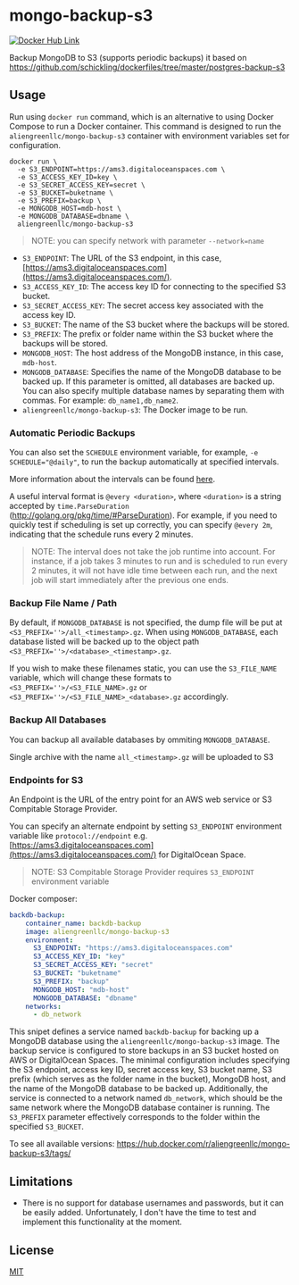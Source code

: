 # mongo-backup-s3

[![Docker Hub Link][docker-img]][docker-url]

Backup MongoDB to S3 (supports periodic backups) it based on https://github.com/schickling/dockerfiles/tree/master/postgres-backup-s3



## Usage

Run using `docker run`  command, which is an alternative to using Docker Compose to run a Docker container. This command is designed to run the `aliengreenllc/mongo-backup-s3` container with environment variables set for configuration. 

```shell
docker run \
  -e S3_ENDPOINT=https://ams3.digitaloceanspaces.com \
  -e S3_ACCESS_KEY_ID=key \
  -e S3_SECRET_ACCESS_KEY=secret \
  -e S3_BUCKET=buketname \
  -e S3_PREFIX=backup \
  -e MONGODB_HOST=mdb-host \
  -e MONGODB_DATABASE=dbname \
  aliengreenllc/mongo-backup-s3
```

> NOTE: you can specify network with parameter `--network=name`

- `S3_ENDPOINT`: The URL of the S3 endpoint, in this case, [https://ams3.digitaloceanspaces.com](https://ams3.digitaloceanspaces.com/).
- `S3_ACCESS_KEY_ID`: The access key ID for connecting to the specified S3 bucket.
- `S3_SECRET_ACCESS_KEY`: The secret access key associated with the access key ID.
- `S3_BUCKET`: The name of the S3 bucket where the backups will be stored.
- `S3_PREFIX`: The prefix or folder name within the S3 bucket where the backups will be stored.
- `MONGODB_HOST`: The host address of the MongoDB instance, in this case, `mdb-host`.
- `MONGODB_DATABASE`:  Specifies the name of the MongoDB database to be backed up. If this parameter is omitted, all databases are backed up. You can also specify multiple database names by separating them with commas. For example: `db_name1,db_name2`.
- `aliengreenllc/mongo-backup-s3`: The Docker image to be run.

### Automatic Periodic Backups

You can also set the `SCHEDULE` environment variable, for example, `-e SCHEDULE="@daily"`, to run the backup automatically at specified intervals.

More information about the intervals can be found [here](http://godoc.org/github.com/robfig/cron#hdr-Predefined_schedules).

A useful interval format is `@every <duration>`, where `<duration>` is a string accepted by `time.ParseDuration` (http://golang.org/pkg/time/#ParseDuration). For example, if you need to quickly test if scheduling is set up correctly, you can specify `@every 2m`, indicating that the schedule runs every 2 minutes.

> NOTE:  The interval does not take the job runtime into account. For instance, if a job takes 3 minutes to run and is scheduled to run every 2 minutes, it will not have idle time between each run, and the next job will start immediately after the previous one ends.

### Backup File Name / Path

By default, if `MONGODB_DATABASE` is not specified, the dump file will be put at `<S3_PREFIX=''>/all_<timestamp>.gz`. When using `MONGODB_DATABASE`, each database listed will be backed up to the object path `<S3_PREFIX=''>/<database>_<timestamp>.gz`.

If you wish to make these filenames static, you can use the `S3_FILE_NAME` variable, which will change these formats to `<S3_PREFIX=''>/<S3_FILE_NAME>.gz` or `<S3_PREFIX=''>/<S3_FILE_NAME>_<database>.gz` accordingly.

### Backup All Databases

You can backup all available databases by ommiting `MONGODB_DATABASE`.

Single archive with the name `all_<timestamp>.gz` will be uploaded to S3

### Endpoints for S3

An Endpoint is the URL of the entry point for an AWS web service or S3 Compitable Storage Provider.

You can specify an alternate endpoint by setting `S3_ENDPOINT` environment variable like `protocol://endpoint` e.g. [https://ams3.digitaloceanspaces.com](https://ams3.digitaloceanspaces.com/) for DigitalOcean Space.

>  NOTE: S3 Compitable Storage Provider requires `S3_ENDPOINT` environment variable



Docker composer:

```yaml
backdb-backup:
    container_name: backdb-backup
    image: aliengreenllc/mongo-backup-s3
    environment:
      S3_ENDPOINT: "https://ams3.digitaloceanspaces.com"
      S3_ACCESS_KEY_ID: "key"
      S3_SECRET_ACCESS_KEY: "secret"
      S3_BUCKET: "buketname"
      S3_PREFIX: "backup"
      MONGODB_HOST: "mdb-host"
      MONGODB_DATABASE: "dbname"
    networks:
      - db_network
```

This snipet defines a service named `backdb-backup` for backing up a MongoDB database using the `aliengreenllc/mongo-backup-s3`  image. The backup service is configured to store backups in an S3 bucket hosted on AWS or DigitalOcean Spaces. The minimal configuration includes specifying the S3 endpoint, access key ID, secret access key, S3 bucket name, S3 prefix (which serves as the folder name in the bucket), MongoDB host, and the name of the MongoDB database to be backed up. Additionally, the service is connected to a network named `db_network`, which should be the same network where the MongoDB database container is running. The `S3_PREFIX` parameter effectively corresponds to the folder within the specified `S3_BUCKET`.

To see all available versions: https://hub.docker.com/r/aliengreenllc/mongo-backup-s3/tags/



## Limitations

- There is no support for database usernames and passwords, but it can be easily added. Unfortunately, I don't have the time to test and implement this functionality at the moment.




## License

[MIT](LICENSE)

[docker-img]: https://img.shields.io/badge/docker-ready-blue.svg
[docker-url]: https://hub.docker.com/r/aliengreenllc/mongo-backup-s3